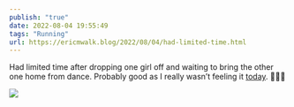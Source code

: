 ```yaml
---
publish: "true"
date: 2022-08-04 19:55:49
tags: "Running"
url: https://ericmwalk.blog/2022/08/04/had-limited-time.html
---
```


Had limited time after dropping one girl off and waiting to bring the other one home from dance. Probably good as I really wasn’t feeling it [today](http://www.strava.com/activities/7584152594). 🏃🏻‍♂️


![](https://ericmwalk.blog/uploads/2022/db9593535d.jpg)